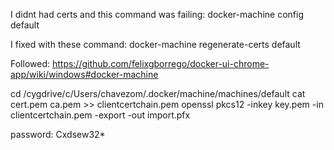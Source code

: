I didnt had certs and this command was failing: docker-machine config default

I fixed with these command:
docker-machine regenerate-certs default




Followed: https://github.com/felixgborrego/docker-ui-chrome-app/wiki/windows#docker-machine




cd /cygdrive/c/Users/chavezom/.docker/machine/machines/default
cat cert.pem ca.pem >> clientcertchain.pem
openssl pkcs12 -inkey key.pem -in clientcertchain.pem -export -out import.pfx

password: Cxdsew32*



